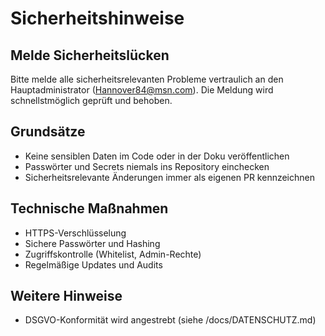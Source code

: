 # Sicherheitshinweise

## Melde Sicherheitslücken
Bitte melde alle sicherheitsrelevanten Probleme vertraulich an den Hauptadministrator (Hannover84@msn.com). Die Meldung wird schnellstmöglich geprüft und behoben.

## Grundsätze
- Keine sensiblen Daten im Code oder in der Doku veröffentlichen
- Passwörter und Secrets niemals ins Repository einchecken
- Sicherheitsrelevante Änderungen immer als eigenen PR kennzeichnen

## Technische Maßnahmen
- HTTPS-Verschlüsselung
- Sichere Passwörter und Hashing
- Zugriffskontrolle (Whitelist, Admin-Rechte)
- Regelmäßige Updates und Audits

## Weitere Hinweise
- DSGVO-Konformität wird angestrebt (siehe /docs/DATENSCHUTZ.md)
